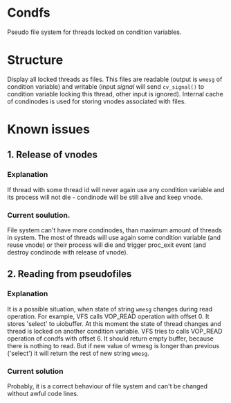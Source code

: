 # Condfs
Pseudo file system for threads locked on condition variables.

# Structure
Display all locked threads as files.
This files are readable (output is `wmesg` of condition variable) and writable (input *signal* will send `cv_signal()` to condition variable locking this thread, other input is ignored).
Internal cache of condinodes is used for storing vnodes associated with files.

# Known issues
## 1. Release of vnodes
### Explanation
If thread with some thread id will never again use any condition variable and its process will not die - condinode will be still alive and keep vnode.
### Current soulution.
File system can't have more condinodes, than maximum amount of threads in system. The most of threads will use again some condition variable (and reuse vnode) or their process will die and trigger proc_exit event (and destroy condinode with release of vnode).

## 2. Reading from pseudofiles
### Explanation
It is a possible situation, when state of string `wmesg` changes during read operation. For example, VFS calls VOP_READ operation with offset 0. It stores 'select' to uiobuffer. At this moment the state of thread changes and thread is locked on another condition variable. VFS tries to calls VOP_READ operation of condfs with offset 6. It should return empty buffer, because there is nothing to read. But if new value of wmesg is longer than previous ('select') it will return the rest of new string `wmesg`.
### Current solution
Probably, it is a correct behaviour of file system and can't be changed without awful code lines. 
